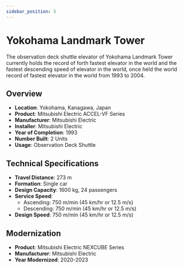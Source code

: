 ```yaml
---
sidebar_position: 5
---
```


# Yokohama Landmark Tower

The observation deck shuttle elevator of Yokohama Landmark Tower currently holds the record of forth fastest elevator in the world and the fastest descending speed of elevator in the world, once held the world record of fastest elevator in the world from 1993 to 2004.

## Overview

- **Location**: Yokohama, Kanagawa, Japan
- **Product**: Mitsubishi Electric ACCEL-VF Series
- **Manufacturer**: Mitsubishi Electric
- **Installer**: Mitsubishi Electric
- **Year of Completion**: 1993
- **Number Built**: 2 Units
- **Usage**: Observation Deck Shuttle

## Technical Specifications

- **Travel Distance**: 273 m
- **Formation**: Single car
- **Design Capacity**: 1600 kg, 24 passengers
- **Service Speed**:
  - Ascending: 750 m/min (45 km/hr or 12.5 m/s)
  - Descending: 750 m/min (45 km/hr or 12.5 m/s)
- **Design Speed**: 750 m/min (45 km/hr or 12.5 m/s)

## Modernization

- **Product**: Mitsubishi Electric NEXCUBE Series
- **Manufacturer**: Mitsubishi Electric
- **Year Modernized**: 2020-2023
